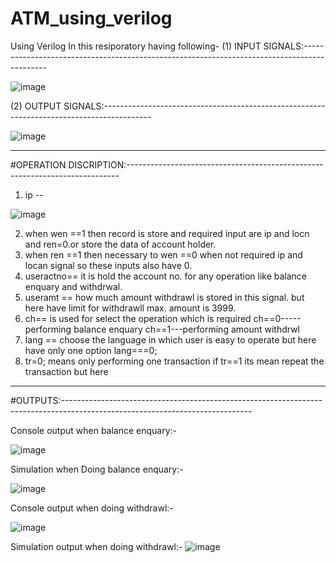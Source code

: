 # ATM_using_verilog
Using Verilog 
In this resiporatory having following-
(1) INPUT SIGNALS:--------------------------------------------------------------------------------------------

![image](https://user-images.githubusercontent.com/72481400/114233985-c17b5c80-999b-11eb-8d8c-949c5d43d7c7.png)


(2) OUTPUT SIGNALS:------------------------------------------------------------------------------------------

![image](https://user-images.githubusercontent.com/72481400/114235169-6b0f1d80-999d-11eb-860e-d9be4741b6a0.png)


---------------------------------------------------------------------------------------------------------------------------------------------------------------------------------

#OPERATION DISCRIPTION:----------------------------------------------------------------------------
1) ip --

![image](https://user-images.githubusercontent.com/72481400/114235579-030d0700-999e-11eb-9c60-1edc833db790.png)


2) when wen ==1 then record is store and required input are ip and locn and ren=0.or store the data of account holder.
3) when ren ==1 then necessary to wen ==0 when not required ip and locan signal so these inputs also have 0. 
4) useractno== it is hold the account no. for any operation like balance enquary and withdrwal.
5) useramt == how much amount withdrawl is stored in this signal. but here have limit for withdrawll max. amount is 3999.
6) ch== is used for select the operation which is required ch==0-----performing balance enquary
                                                            ch==1---performing amount withdrwl
7) lang == choose the language in which user is easy to operate but here  have only one option lang===0;
8) tr=0; means only performing one transaction if tr==1 its mean repeat the transaction but here


---------------------------------------------------------------------------------------------------------------------------------------------------------------------------------
#OUTPUTS:-----------------------------------------------------------------------------------------------------------------------------

Console output when balance enquary:-


![image](https://user-images.githubusercontent.com/72481400/114230688-15377700-9997-11eb-9306-16c9b6dea08f.png)

Simulation when Doing balance enquary:-

![image](https://user-images.githubusercontent.com/72481400/114230842-40ba6180-9997-11eb-82f5-e851f80c7128.png)


Console output when doing withdrawl:-

![image](https://user-images.githubusercontent.com/72481400/114230970-6e070f80-9997-11eb-83b9-9d1636527b04.png)


Simulation output when doing withdrawl:-
![image](https://user-images.githubusercontent.com/72481400/114231019-80814900-9997-11eb-9ba5-b42a781859a6.png)
